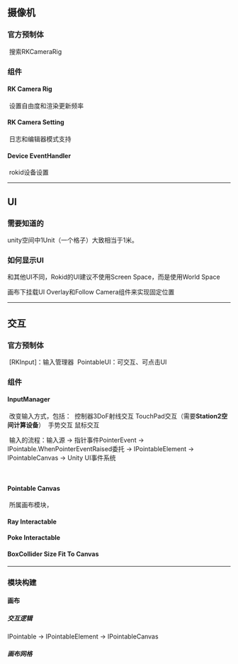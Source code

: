 ## 摄像机

### 官方预制体

​	搜索RKCameraRig

### 组件

#### RK Camera Rig

​	设置自由度和渲染更新频率

#### RK Camera Setting

​	日志和编辑器模式支持

#### Device EventHandler

​	rokid设备设置

---

## UI

### 需要知道的

unity空间中1Unit（一个格子）大致相当于1米。

### 如何显示UI

和其他UI不同，Rokid的UI建议不使用Screen Space，而是使用World Space

画布下挂载UI Overlay和Follow Camera组件来实现固定位置

---

## 交互

### 官方预制体

​	[RKInput]：输入管理器
​	PointableUI：可交互、可点击UI

### 组件

#### InputManager

​	改变输入方式，包括：
​		控制器3DoF射线交互
​		TouchPad交互（需要**Station2空间计算设备**）
​		手势交互
​		鼠标交互

​	输入的流程：输入源 → 指针事件PointerEvent → IPointable.WhenPointerEventRaised委托 → IPointableElement → IPointableCanvas → Unity UI事件系统

​	

#### Pointable Canvas

​	所属画布模块，

#### Ray Interactable

#### Poke Interactable

#### BoxCollider Size Fit To Canvas

---

### 模块构建

#### 画布

##### 交互逻辑

IPointable -> IPointableElement -> IPointableCanvas

##### 画布网格

```mer

```

